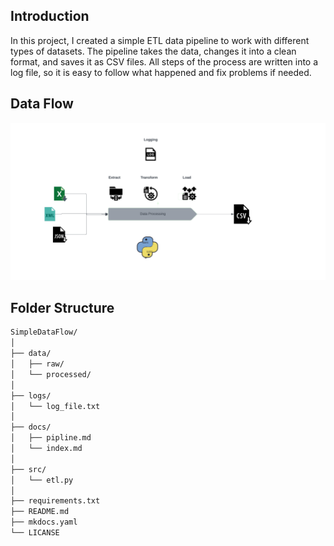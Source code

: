 ## Introduction
In this project, I created a simple ETL data pipeline to work with different types of datasets. The pipeline takes the data, changes it into a clean format, and saves it as CSV files. All steps of the process are written into a log file, so it is easy to follow what happened and fix problems if needed.

## Data Flow
![Data Flow](https://github.com/Rafo044/SimpleDataFlow/blob/main/image/SimpleDataFlow.png)


## Folder Structure
```markdown
SimpleDataFlow/
│
├── data/                  
│   ├── raw/               
│   └── processed/         
│
├── logs/                  
│   └── log_file.txt
│
├── docs/ 
│   ├── pipline.md
│   └── index.md
│
├── src/                     
│   └── etl.py
│
├── requirements.txt       
├── README.md              
├── mkdocs.yaml
└── LICANSE      

```
